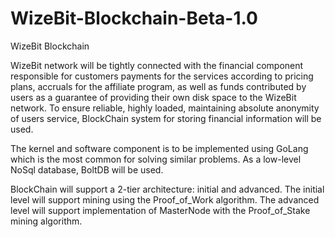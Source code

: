 # WizeBit-Blockchain-Beta-1.0
WizeBit Blockchain

WizeBit network will be tightly connected with the financial component responsible for customers payments for the services according to pricing plans, accruals for the affiliate program, as well as funds contributed by users as a guarantee of providing their own disk space to the WizeBit network. To ensure reliable, highly loaded, maintaining absolute anonymity of users service, BlockChain system for storing financial information will be used.

The kernel and software component is to be implemented using GoLang which is the most common for solving similar problems. As a low-level NoSql database, BoltDB will be used.

BlockChain will support a 2-tier architecture: initial and advanced. The initial level will support mining using the Proof_of_Work algorithm. The advanced level will support implementation of MasterNode with the Proof_of_Stake mining algorithm.

